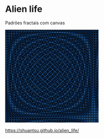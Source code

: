 # Alien life

Padrões fractais com canvas

<kbd>![Thumbnail](thumb.png)</kbd>

https://shuantsu.github.io/alien_life/
